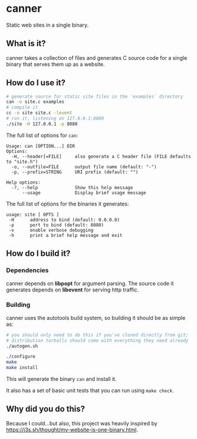 # canner
Static web sites in a single binary.

## What is it?
canner takes a collection of files and generates C source code for a single binary that serves them up as a website.

## How do I use it?

```bash
# generate source for static site files in the `examples` directory
can -o site.c examples
# compile it
cc -o site site.c -levent
# run it, listening on 127.0.0.1:8080
./site -H 127.0.0.1 -p 8080
```

The full list of options for `can`:
```
Usage: can [OPTION...] DIR
Options:
  -H, --header[=FILE]     also generate a C header file (FILE defaults to "site.h")
  -o, --outfile=FILE      output file name (default: "-")
  -p, --prefix=STRING     URI prefix (default: "")

Help options:
  -?, --help              Show this help message
      --usage             Display brief usage message
```

The full list of options for the binaries it generates:
```
usage: site [ OPTS ]
 -H      address to bind (default: 0.0.0.0)
 -p      port to bind (default: 8080)
 -v      enable verbose debugging
 -h      print a brief help message and exit
```

## How do I build it?

### Dependencies
canner depends on **libpopt** for argument parsing. The source code it generates depends on **libevent** for serving http traffic.

### Building
canner uses the autotools build system, so building it should be as simple as:

```bash
# you should only need to do this if you've cloned directly from git;
# distribution tarballs should come with everything they need already
./autogen.sh

./configure
make
make install
```

This will generate the binary `can` and install it.

It also has a set of basic unit tests that you can run using `make check`.

## Why did you do this?
Because I could...but also, this project was heavily inspired by https://j3s.sh/thought/my-website-is-one-binary.html.
